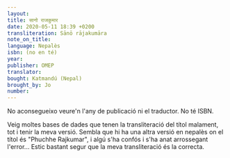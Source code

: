 ```yaml
---
layout:
title: सानो राजकुमार
date: 2020-05-11 18:39 +0200
transliteration: Sānō rājakumāra
note_on_title:
language: Nepalès
isbn: (no en té)
year:
publisher: OMEP
translator:
bought: Katmandú (Nepal)
brought_by: Jo
number:
---
```


No aconsegueixo veure'n l'any de publicació ni el traductor. No té ISBN.

Veig moltes bases de dades que tenen la transliteració del títol malament, tot i tenir la meva versió. Sembla que hi ha una altra versió en nepalès on el títol és "Phuchhe Rajkumar", i algú s'ha confós i s'ha anat arrossegant l'error... Estic bastant segur que la meva transliteració és la correcta.


